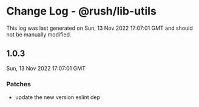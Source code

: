 # Change Log - @rush/lib-utils

This log was last generated on Sun, 13 Nov 2022 17:07:01 GMT and should not be manually modified.

## 1.0.3
Sun, 13 Nov 2022 17:07:01 GMT

### Patches

- update the new version eslint dep

